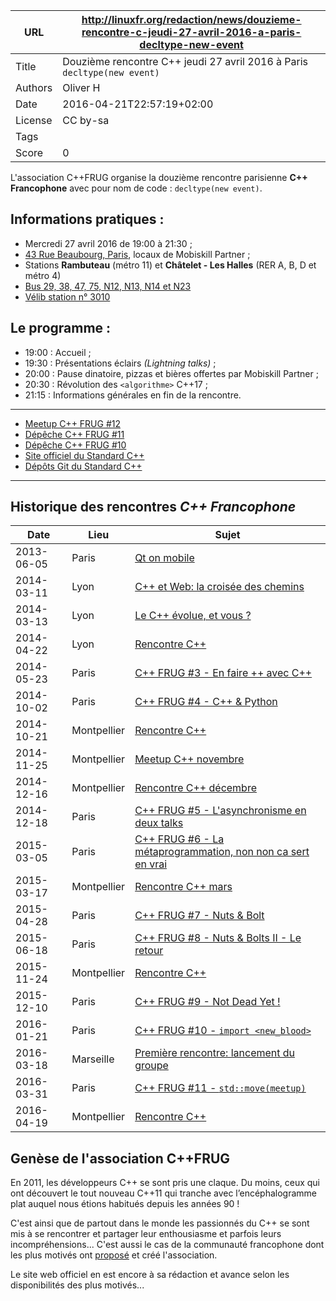 URL    | http://linuxfr.org/redaction/news/douzieme-rencontre-c-jeudi-27-avril-2016-a-paris-decltype-new-event
-------|---------------
Title  | Douzième rencontre C++ jeudi 27 avril 2016 à Paris `decltype(new event)`
Authors| Oliver H
Date   | 2016-04-21T22:57:19+02:00
License| CC by-sa
Tags   |    
Score  | 0


L'association C++FRUG organise la douzième rencontre parisienne **C++ Francophone** avec pour nom de code : `decltype(new event)`.


Informations pratiques :
------------------------


* Mercredi 27 avril 2016 de 19:00 à 21:30&nbsp;;
* [43 Rue Beaubourg, Paris](http://www.openstreetmap.org/?mlat=48.86&amp;mlon=2.354#map=19/48.86/2.354), locaux de Mobiskill Partner&nbsp;;
* Stations **Rambuteau** (métro 11) et **Châtelet - Les Halles** (RER A, B, D et métro 4)
* [Bus 29, 38, 47, 75, N12, N13, N14 et N23](http://www.vianavigo.com/fr/itineraire-plan-de-quartier/#id=&proximity=43+rue+Beaubourg%2C+Paris&proximityType=Address&proximityCity=Paris&proximityExternalCode=ADDRESS32611&proximityCityCode=75000&proximityCoordX=&proximityCoordY=&spcar=%C3%A2&hit=1&hat=1&L=0&submitSearchProximity=&ajid=/stif_web_carto/comp/proximity/search.html_)
* [Vélib station n° 3010](http://www.velib.paris/Plan/Trouver-une-station/%28id%29/3010)



Le programme :
--------------



* 19:00 : Accueil&nbsp;;
* 19:30 : Présentations éclairs *(Lightning talks)*&nbsp;;
* 20:00 : Pause dinatoire, pizzas et bières offertes par Mobiskill Partner&nbsp;;
* 20:30 : Révolution des `<algorithme>` C++17&nbsp;;
* 21:15 : Informations générales en fin de la rencontre.

----

* [Meetup C++ FRUG #12](http://www.meetup.com/User-Group-Cpp-Francophone/events/230392153/)
* [Dépêche C++ FRUG #11](http://linuxfr.org/news/onzieme-rencontre-c-francophone-jeudi-31-mars-2016-a-paris)
* [Dépêche C++ FRUG #10](http://linuxfr.org/news/dixieme-rencontre-c-francophone-jeudi-21-janvier-2016-paris-chatelet-les-halles)
* [Site officiel du Standard C++](https://isocpp.org/)
* [Dépôts Git du Standard C++](https://github.com/cplusplus)

----


Historique des rencontres *C++ Francophone*
-------------------------------------------


Date      | Lieu      | Sujet
----------|-----------|------
2013-06-05|Paris      | [Qt on mobile](http://www.meetup.com/User-Group-Cpp-Francophone/events/120838202/)
2014-03-11|Lyon       |[C++ et Web: la croisée des chemins](http://humantalks.com/talks/363-c-et-web-la-croisee-des-chemins)
2014-03-13|Lyon       |[Le C++ évolue, et vous ?](http://www.meetup.com/fr-FR/LyonCPP/events/168296962/)
2014-04-22|Lyon       |[Rencontre C++](http://www.meetup.com/fr-FR/LyonCPP/events/175920152/)
2014-05-23|Paris      |[C++ FRUG #3 - En faire ++ avec C++](http://www.meetup.com/User-Group-Cpp-Francophone/events/177106822/)
2014-10-02|Paris      |[C++ FRUG #4 - C++ & Python](http://www.meetup.com/User-Group-Cpp-Francophone/events/181945092/)
2014-10-21|Montpellier|[Rencontre C++](http://www.meetup.com/fr-FR/Montpellier-CPP/events/207878182/)
2014-11-25|Montpellier|[Meetup C++ novembre](http://www.meetup.com/fr-FR/Montpellier-CPP/events/215049692/)
2014-12-16|Montpellier|[Rencontre C++ décembre](http://www.meetup.com/fr-FR/Montpellier-CPP/events/219024139/)
2014-12-18|Paris      |[C++ FRUG #5 - L'asynchronisme en deux talks](http://www.meetup.com/User-Group-Cpp-Francophone/events/218740271/)
2015-03-05|Paris      |[C++ FRUG #6 - La métaprogrammation, non non ca sert en vrai](http://www.meetup.com/User-Group-Cpp-Francophone/events/220602373/)
2015-03-17|Montpellier|[Rencontre C++ mars](http://www.meetup.com/fr-FR/Montpellier-CPP/events/220718755/)
2015-04-28|Paris      |[C++ FRUG #7 - Nuts & Bolt](http://www.meetup.com/User-Group-Cpp-Francophone/events/221811241/)
2015-06-18|Paris      |[C++ FRUG #8 - Nuts & Bolts II - Le retour](http://www.meetup.com/User-Group-Cpp-Francophone/events/223101208/)
2015-11-24|Montpellier|[Rencontre C++](http://www.meetup.com/fr-FR/Montpellier-CPP/events/226573490/)
2015-12-10|Paris      |[C++ FRUG #9 - Not Dead Yet !](http://www.meetup.com/User-Group-Cpp-Francophone/events/226963782/)
2016-01-21|Paris      |[C++ FRUG #10 - `import <new_blood>`](http://www.meetup.com/User-Group-Cpp-Francophone/events/227761739/)
2016-03-18|Marseille  |[Première rencontre: lancement du groupe](http://www.meetup.com/fr-FR/Marseille-Marseille-C-User-Group/events/229405969/)
2016-03-31|Paris      |[C++ FRUG #11 - `std::move(meetup)`](http://www.meetup.com/User-Group-Cpp-Francophone/events/229508095/)
2016-04-19|Montpellier|[Rencontre C++](http://www.meetup.com/fr-FR/Montpellier-CPP/events/230050042/)



Genèse de l'association C++FRUG
-------------------------------


En 2011, les développeurs C++ se sont pris une claque. Du moins, ceux qui ont découvert le tout nouveau C++11 qui tranche avec l’encéphalogramme plat auquel nous étions habitués depuis les années 90 !

C'est ainsi que de partout dans le monde les passionnés du C++ se sont mis à se rencontrer et partager leur enthousiasme et parfois leurs incompréhensions... C'est aussi le cas de la communauté francophone dont les plus motivés ont [proposé](https://groups.google.com/forum/#!msg/cpp-frug/A61eq1wPsZ8/lNxR4lMIbFEJ) et créé l'association.

Le site web officiel en est encore à sa rédaction et avance selon les disponibilités des plus motivés...  
